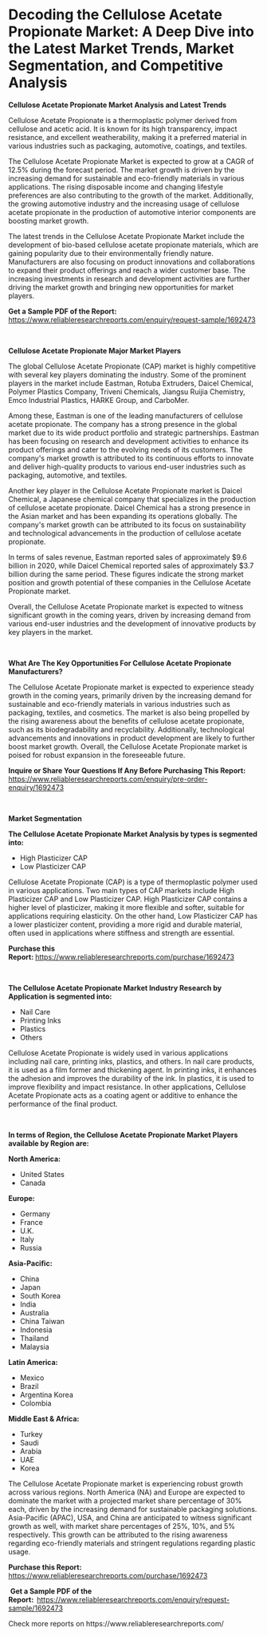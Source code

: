 <p><h1>Decoding the Cellulose Acetate Propionate Market: A Deep Dive into the Latest Market Trends, Market Segmentation, and Competitive Analysis</h1></p><p><strong>Cellulose Acetate Propionate Market Analysis and Latest Trends</strong></p>
<p><p>Cellulose Acetate Propionate is a thermoplastic polymer derived from cellulose and acetic acid. It is known for its high transparency, impact resistance, and excellent weatherability, making it a preferred material in various industries such as packaging, automotive, coatings, and textiles.</p><p>The Cellulose Acetate Propionate Market is expected to grow at a CAGR of 12.5% during the forecast period. The market growth is driven by the increasing demand for sustainable and eco-friendly materials in various applications. The rising disposable income and changing lifestyle preferences are also contributing to the growth of the market. Additionally, the growing automotive industry and the increasing usage of cellulose acetate propionate in the production of automotive interior components are boosting market growth.</p><p>The latest trends in the Cellulose Acetate Propionate Market include the development of bio-based cellulose acetate propionate materials, which are gaining popularity due to their environmentally friendly nature. Manufacturers are also focusing on product innovations and collaborations to expand their product offerings and reach a wider customer base. The increasing investments in research and development activities are further driving the market growth and bringing new opportunities for market players.</p></p>
<p><strong>Get a Sample PDF of the Report:&nbsp;</strong> <a href="https://www.reliableresearchreports.com/enquiry/request-sample/1692473">https://www.reliableresearchreports.com/enquiry/request-sample/1692473</a></p>
<p>&nbsp;</p>
<p><strong>Cellulose Acetate Propionate Major Market Players</strong></p>
<p><p>The global Cellulose Acetate Propionate (CAP) market is highly competitive with several key players dominating the industry. Some of the prominent players in the market include Eastman, Rotuba Extruders, Daicel Chemical, Polymer Plastics Company, Triveni Chemicals, Jiangsu Ruijia Chemistry, Emco Industrial Plastics, HARKE Group, and CarboMer.</p><p>Among these, Eastman is one of the leading manufacturers of cellulose acetate propionate. The company has a strong presence in the global market due to its wide product portfolio and strategic partnerships. Eastman has been focusing on research and development activities to enhance its product offerings and cater to the evolving needs of its customers. The company's market growth is attributed to its continuous efforts to innovate and deliver high-quality products to various end-user industries such as packaging, automotive, and textiles.</p><p>Another key player in the Cellulose Acetate Propionate market is Daicel Chemical, a Japanese chemical company that specializes in the production of cellulose acetate propionate. Daicel Chemical has a strong presence in the Asian market and has been expanding its operations globally. The company's market growth can be attributed to its focus on sustainability and technological advancements in the production of cellulose acetate propionate.</p><p>In terms of sales revenue, Eastman reported sales of approximately $9.6 billion in 2020, while Daicel Chemical reported sales of approximately $3.7 billion during the same period. These figures indicate the strong market position and growth potential of these companies in the Cellulose Acetate Propionate market.</p><p>Overall, the Cellulose Acetate Propionate market is expected to witness significant growth in the coming years, driven by increasing demand from various end-user industries and the development of innovative products by key players in the market.</p></p>
<p>&nbsp;</p>
<p><strong>What Are The Key Opportunities For Cellulose Acetate Propionate Manufacturers?</strong></p>
<p><p>The Cellulose Acetate Propionate market is expected to experience steady growth in the coming years, primarily driven by the increasing demand for sustainable and eco-friendly materials in various industries such as packaging, textiles, and cosmetics. The market is also being propelled by the rising awareness about the benefits of cellulose acetate propionate, such as its biodegradability and recyclability. Additionally, technological advancements and innovations in product development are likely to further boost market growth. Overall, the Cellulose Acetate Propionate market is poised for robust expansion in the foreseeable future.</p></p>
<p><strong>Inquire or Share Your Questions If Any Before Purchasing This Report:</strong> <a href="https://www.reliableresearchreports.com/enquiry/pre-order-enquiry/1692473">https://www.reliableresearchreports.com/enquiry/pre-order-enquiry/1692473</a></p>
<p>&nbsp;</p>
<p><strong>Market Segmentation</strong></p>
<p><strong>The Cellulose Acetate Propionate Market Analysis by types is segmented into:</strong></p>
<p><ul><li>High Plasticizer CAP</li><li>Low Plasticizer CAP</li></ul></p>
<p><p>Cellulose Acetate Propionate (CAP) is a type of thermoplastic polymer used in various applications. Two main types of CAP markets include High Plasticizer CAP and Low Plasticizer CAP. High Plasticizer CAP contains a higher level of plasticizer, making it more flexible and softer, suitable for applications requiring elasticity. On the other hand, Low Plasticizer CAP has a lower plasticizer content, providing a more rigid and durable material, often used in applications where stiffness and strength are essential.</p></p>
<p><strong>Purchase this Report:&nbsp;</strong><a href="https://www.reliableresearchreports.com/purchase/1692473">https://www.reliableresearchreports.com/purchase/1692473</a></p>
<p>&nbsp;</p>
<p><strong>The Cellulose Acetate Propionate Market Industry Research by Application is segmented into:</strong></p>
<p><ul><li>Nail Care</li><li>Printing Inks</li><li>Plastics</li><li>Others</li></ul></p>
<p><p>Cellulose Acetate Propionate is widely used in various applications including nail care, printing inks, plastics, and others. In nail care products, it is used as a film former and thickening agent. In printing inks, it enhances the adhesion and improves the durability of the ink. In plastics, it is used to improve flexibility and impact resistance. In other applications, Cellulose Acetate Propionate acts as a coating agent or additive to enhance the performance of the final product.</p></p>
<p>&nbsp;</p>
<p><strong>In terms of Region, the Cellulose Acetate Propionate Market Players available by Region are:</strong></p>
<p>
    <p> <strong> North America: </strong>
        <ul>
            <li>United States</li>
            <li>Canada</li>
        </ul>
        </p> 
    <p> <strong> Europe: </strong>
        <ul>
            <li>Germany</li>
            <li>France</li>
            <li>U.K.</li>
            <li>Italy</li>
            <li>Russia</li>
        </ul>
        </p> 
    <p> <strong> Asia-Pacific: </strong>
        <ul>
            <li>China</li>
            <li>Japan</li>
            <li>South Korea</li>
            <li>India</li>
            <li>Australia</li>
            <li>China Taiwan</li>
            <li>Indonesia</li>
            <li>Thailand</li>
            <li>Malaysia</li>
        </ul>
        </p> 
    <p> <strong> Latin America: </strong>
        <ul>
            <li>Mexico</li>
            <li>Brazil</li>
            <li>Argentina Korea</li>
            <li>Colombia</li>
        </ul>
        </p> 
    <p> <strong> Middle East & Africa: </strong>
        <ul>
            <li>Turkey</li>
            <li>Saudi</li>
            <li>Arabia</li>
            <li>UAE</li>
            <li>Korea</li>
        </ul>
    </p>
    </p>
<p><p>The Cellulose Acetate Propionate market is experiencing robust growth across various regions. North America (NA) and Europe are expected to dominate the market with a projected market share percentage of 30% each, driven by the increasing demand for sustainable packaging solutions. Asia-Pacific (APAC), USA, and China are anticipated to witness significant growth as well, with market share percentages of 25%, 10%, and 5% respectively. This growth can be attributed to the rising awareness regarding eco-friendly materials and stringent regulations regarding plastic usage.</p></p>
<p><strong>Purchase this Report: </strong><a href="https://www.reliableresearchreports.com/purchase/1692473">https://www.reliableresearchreports.com/purchase/1692473</a></p>
<p>&nbsp;<strong>Get a Sample PDF of the Report:&nbsp;&nbsp;</strong><a href="https://www.reliableresearchreports.com/enquiry/request-sample/1692473">https://www.reliableresearchreports.com/enquiry/request-sample/1692473</a></p>
<p><strong></strong></p>
<p>Check more reports on https://www.reliableresearchreports.com/</p>